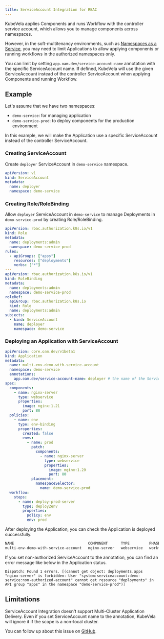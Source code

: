 ```yaml
---
title: ServiceAccount Integration for RBAC
---
```


KubeVela applies Components and runs Workflow with the controller service account, which allows you to manage components across namespaces.

However, in the soft-multitenancy environments, such as [Namespaces as a Service](https://kubernetes.io/blog/2021/04/15/three-tenancy-models-for-kubernetes/#namespaces-as-a-service), you may need to limit Applications to allow applying components or running workflows in the authorized namespaces only.

You can limit by setting `app.oam.dev/service-account-name` annotation with the specific ServiceAccount name. If defined, KubeVela will use the given ServiceAccount instead of the controller ServiceAccount when applying Components and running Workflow.

## Example

Let's assume that we have two namespaces:

- `demo-service`: for managing application
- `demo-service-prod`: to deploy components for the production environment

In this example, we will make the Application use a specific ServiceAccount instead of the controller ServiceAccount.

### Creating ServiceAccount

Create `deployer` ServiceAccount in `demo-service` namespace.

```yaml
apiVersion: v1
kind: ServiceAccount
metadata:
  name: deployer
  namespace: demo-service
```

### Creating Role/RoleBinding

Allow `deployer` ServiceAccount in `demo-service` to manage Deployments in `demo-service-prod` by creating Role/RoleBinding.

```yaml
apiVersion: rbac.authorization.k8s.io/v1
kind: Role
metadata:
  name: deployments:admin
  namespace: demo-service-prod
rules:
  - apiGroups: ["apps"]
    resources: ["deployments"]
    verbs: ["*"]
---
apiVersion: rbac.authorization.k8s.io/v1
kind: RoleBinding
metadata:
  name: deployments:admin
  namespace: demo-service-prod
roleRef:
  apiGroup: rbac.authorization.k8s.io
  kind: Role
  name: deployments:admin
subjects:
  - kind: ServiceAccount
    name: deployer
    namespace: demo-service
```

### Deploying an Application with ServiceAccount

```yaml
apiVersion: core.oam.dev/v1beta1
kind: Application
metadata:
  name: multi-env-demo-with-service-account
  namespace: demo-service
  annotations:
    app.oam.dev/service-account-name: deployer # the name of the ServiceAccount we created
spec:
  components:
    - name: nginx-server
      type: webservice
      properties:
        image: nginx:1.21
        port: 80
  policies:
    - name: env
      type: env-binding
      properties:
        created: false
        envs:
          - name: prod
            patch:
              components:
                - name: nginx-server
                  type: webservice
                  properties:
                    image: nginx:1.20
                    port: 80
            placement:
              namespaceSelector:
                name: demo-service-prod
  workflow:
    steps:
      - name: deploy-prod-server
        type: deploy2env
        properties:
          policy: env
          env: prod
```

After deploying the Application, you can check the Application is deployed successfully.

```sh
NAME                                  COMPONENT      TYPE         PHASE              HEALTHY   STATUS      AGE
multi-env-demo-with-service-account   nginx-server   webservice   workflowFinished   true      Ready:1/1   18s
```

If you set non-authorized ServiceAccount to the annotation, you can find an error message like below in the Application status.

```
Dispatch: Found 1 errors. [(cannot get object: deployments.apps "nginx-server" is forbidden: User "system:serviceaccount:demo-service:non-authorized-account" cannot get resource "deployments" in API group "apps" in the namespace "demo-service-prod")]
```

## Limitations

ServiceAccount Integration doesn't support Multi-Cluster Application Delivery.
Even if you set ServiceAccount name to the annotation, KubeVela will ignore it if the scope is a non-local cluster.

You can follow up about this issue on [GitHub](https://github.com/kubevela/kubevela/issues/3440).
